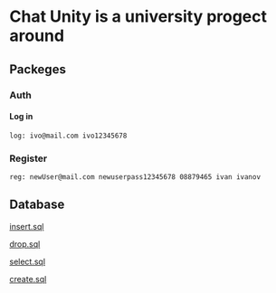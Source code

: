 # Chat Unity is a university progect around

## Packeges

### Auth

#### Log in

```
log: ivo@mail.com ivo12345678
```

### Register

```
reg: newUser@mail.com newuserpass12345678 08879465 ivan ivanov
```

## Database

[insert.sql](https://github.com/user/repo/database/insert.sql)

[drop.sql](https://github.com/user/repo/database/drop.sql)

[select.sql](https://github.com/user/repo/database/selecs.sql)

[create.sql](https://github.com/user/repo/database/create.sql)
